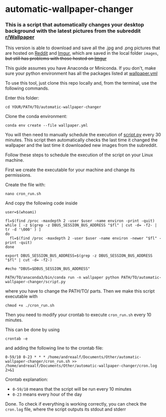 # automatic-wallpaper-changer
### This is a script that automatically changes your desktop background with the latest pictures from the subreddit [r/Wallpaper](https://www.reddit.com/r/Wallpaper/)

This version is able to download and save all the .jpg and .png pictures that are hosted on [Reddit](www.reddit.com) and [Imgur](http://imgur.com/), which are saved in the local folder `images`, <del>but still has problems with those hosted on [Imgur](http://imgur.com/)

This guide assumes you have Anaconda or Miniconda. If you don't, make sure your python environment has all the packages listed at [wallpaper.yml](wallpaper.yml)

To use this tool, just clone this repo locally and, from the terminal, use the following commands.

Enter this folder:
```
cd YOUR/PATH/TO/automatic-wallpaper-changer
```

Clone the conda environment:
```
conda env create --file wallpaper.yml
```

You will then need to manually schedule the execution of [script.py](script.py) every 30 minutes. This script then automatically checks the last time it changed the wallpaper and the last time it downloaded new images from the subreddit.

Follow these steps to schedule the execution of the script on your Linux machine.

First we create the executable for your machine and change its permissions.

Create the file with:
```
nano cron_run.sh
```
And copy the following code inside
```
user=$(whoami)

fl=$(find /proc -maxdepth 2 -user $user -name environ -print -quit)
while [ -z $(grep -z DBUS_SESSION_BUS_ADDRESS "$fl" | cut -d= -f2- | tr -d '\000' ) ]
do
  fl=$(find /proc -maxdepth 2 -user $user -name environ -newer "$fl" -print -quit)
done

export DBUS_SESSION_BUS_ADDRESS=$(grep -z DBUS_SESSION_BUS_ADDRESS "$fl" | cut -d= -f2-)

#echo "DBUS=$DBUS_SESSION_BUS_ADDRESS"

PATH/TO/anaconda3/bin/conda run -n wallpaper python PATH/TO/automatic-wallpaper-changer/script.py
```
where you have to change the PATH/TO/ parts. Then we make this script executable with
```
chmod +x ./cron_run.sh
```

Then you need to modify your crontab to execute `cron_run.sh` every 10 minutes.

This can be done by using
```
crontab -e
```
and adding the following line to the crontab file:
```
0-59/10 0-23 * * * /home/andreaalf/Documents/Other/automatic-wallpaper-changer/cron_run.sh >> /home/andreaalf/Documents/Other/automatic-wallpaper-changer/cron.log 2>&1
```
Crontab explanation:
* `0-59/10` means that the script will be run every 10 minutes
* `0-23` means every hour of the day

Done. To check if everything is working correctly, you can check the `cron.log` file, where the script outputs its stdout and stderr
